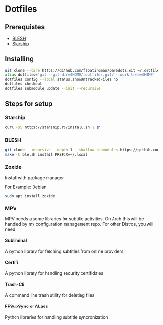 # Dotfiles

## Prerequistes

- [BLESH](https://github.com/akinomyoga/ble.sh)
- [Starship](https://starship.rs)

## Installing

```bash
git clone --bare https://github.com/floatingman/baredots.git ~/.dotfiles.git
alias dotfiles='git --git-dir=$HOME/.dotfiles.git/ --work-tree=$HOME'
dotfiles config --local status.showUntrackedFiles no
dotfiles checkout
dotfiles submodule update --init --recursive
```

## Steps for setup
### Starship
```bash
curl -sS https://starship.rs/install.sh | sh
```

### BLESH
```bash
git clone --recursive --depth 1 --shallow-submodules https://github.com/akinomyoga/ble.sh.git
make -C ble.sh install PREFIX=~/.local
```

### Zoxide
Install with package manager

For Example: Debian
```bash
sudo apt install zoxide
```

### MPV
MPV needs a some libraries for subtitle activities. On Arch this will be handled by my configuration management repo. For other Distros, you will need:

#### Subliminal
A python library for fetching subtitles from online providers

#### Certifi
A python library for handling security certifidates

#### Trash-Cli
A command line trash utility for deleting files

#### FFSubSync or ALass
Python libraries for handling subtitle syncronization

